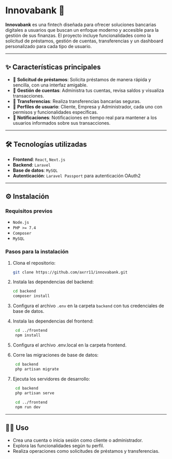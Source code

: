 # **Innovabank** 🚀

**Innovabank** es una fintech diseñada para ofrecer soluciones bancarias digitales a usuarios que buscan un enfoque moderno y accesible para la gestión de sus finanzas. El proyecto incluye funcionalidades como la solicitud de préstamos, gestión de cuentas, transferencias y un dashboard personalizado para cada tipo de usuario.

---

## ✨ **Características principales**

- 🏦 **Solicitud de préstamos**: Solicita préstamos de manera rápida y sencilla, con una interfaz amigable.
- 💼 **Gestión de cuentas**: Administra tus cuentas, revisa saldos y visualiza transacciones.
- 🔄 **Transferencias**: Realiza transferencias bancarias seguras.
- 👥 **Perfiles de usuario**: Cliente, Empresa y Administrador, cada uno con permisos y funcionalidades específicas.
- 🔔 **Notificaciones**: Notificaciones en tiempo real para mantener a los usuarios informados sobre sus transacciones.

---

## 🛠️ **Tecnologías utilizadas**

- **Frontend**: `React`, `Next.js`
- **Backend**: `Laravel`
- **Base de datos**: `MySQL`
- **Autenticación**: `Laravel Passport` para autenticación OAuth2

---

## ⚙️ **Instalación**

### **Requisitos previos**

- `Node.js`
- `PHP >= 7.4`
- `Composer`
- `MySQL`

### **Pasos para la instalación**

1. Clona el repositorio:

   ```bash
   git clone https://github.com/axrr11/innovabank.git
   ```
2. Instala las dependencias del backend:
      ```bash
   cd backend
   composer install
   ```

3. Configura el archivo `.env` en la carpeta `backend` con tus credenciales de base de datos.
4. Instala las dependencias del frontend:
    ```bash
     cd ../frontend
     npm install
     ```
5. Configura el archivo .env.local en la carpeta frontend.
6. Corre las migraciones de base de datos:
    ```bash
     cd backend
     php artisan migrate
     ```
7. Ejecuta los servidores de desarrollo:
   ```bash
    cd backend
    php artisan serve
      
    cd ../frontend
    npm run dev
   ```

---
## **🧑‍💻 Uso**
- Crea una cuenta o inicia sesión como cliente o administrador.
- Explora las funcionalidades según tu perfil.
- Realiza operaciones como solicitudes de préstamos y transferencias.
